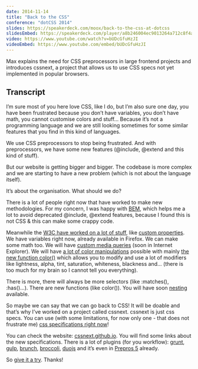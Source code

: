 ```yaml
---
date: 2014-11-14
title: "Back to the CSS"
conference: "dotCSS 2014"
slides: https://speakerdeck.com/moox/back-to-the-css-at-dotcss
slidesEmbed: https://speakerdeck.com/player/a8b246004ec9013264a712c8f4a94aec?title=false
video: https://www.youtube.com/watch?v=bUDcGfuHzJI
videoEmbed: https://www.youtube.com/embed/bUDcGfuHzJI
---
```


Max explains the need for CSS preprocessors in large frontend projects and
introduces cssnext, a project that allows us to use CSS specs not yet
implemented in popular browsers.

## Transcript

I’m sure most of you here love CSS, like I do, but I’m also sure one day, you
have been frustrated because you don’t have variables, you don’t have math, you
cannot customise colors and stuff... Because it’s not a programming language and
we are still looking sometimes for some similar features that you find in this
kind of languages.

We use CSS preprocessors to stop being frustrated. And with preprocessors, we
have some new features (@include, @extend and this kind of stuff).

But our website is getting bigger and bigger. The codebase is more complex and
we are starting to have a new problem (which is not about the language itself).

It’s about the organisation. What should we do?

There is a lot of people right now that have worked to make new methodologies.
For my concern, I was happy with
[BEM](http://blog.kaelig.fr/post/48196348743/fifty-shades-of-bem), which helps
me a lot to avoid deprecated @include, @extend features, because I found this is
not CSS & this can make some crappy code.

Meanwhile the [W3C have worked on a lot of stuff](http://dev.w3.org/csswg/),
like [custom properties](http://www.w3.org/TR/css-variables/). We have variables
right now, already available in Firefox. We can make some math too. We will have
[custom media queries](http://dev.w3.org/csswg/mediaqueries/#custom-mq) (soon in
Internet Explorer). We will have
[a lot of color manipulations](https://github.com/cssnext/cssnext#features)
possible with mainly
[the new function color()](http://dev.w3.org/csswg/css-color/#modifying-colors)
which allows you to modify and use a lot of modifiers like lightness, alpha,
tint, saturation, whiteness, blackness and... (there is too much for my brain so
I cannot tell you everything).

There is more, there will always be more selectors (like :matches(), :has()…).
There are new functions (like color()). You will have soon
[nesting](http://tabatkins.github.io/specs/css-nesting/) available.

So maybe we can say that we can go back to CSS! It will be doable and that’s why
I’ve worked on a project called cssnext. cssnext is just css specs. You can use
(with some limitations, for now only one - that does not frustrate me)
[css specifications right now](http://cssnext.github.io/cssnext-playground/)!

You can check the website: [cssnext.github.io](https://cssnext.github.io). You
will find some links about the new specifications. There is a lot of plugins
(for you workflow): [grunt](https://github.com/cssnext/grunt-cssnext),
[gulp](https://github.com/cssnext/gulp-cssnext),
[brunch](https://github.com/cssnext/cssnext-brunch),
[broccoli](https://github.com/cssnext/broccoli-cssnext),
[duojs](https://github.com/cssnext/duo-cssnext) and it’s even in
[Prepros 5](https://prepros.io/) already.

So [give it a try](http://cssnext.github.io/cssnext-playground/). Thanks!
